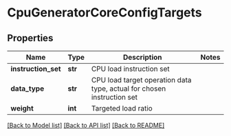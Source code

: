# CpuGeneratorCoreConfigTargets

## Properties
Name | Type | Description | Notes
------------ | ------------- | ------------- | -------------
**instruction_set** | **str** | CPU load instruction set | 
**data_type** | **str** | CPU load target operation data type, actual for chosen instruction set | 
**weight** | **int** | Targeted load ratio | 

[[Back to Model list]](../README.md#documentation-for-models) [[Back to API list]](../README.md#documentation-for-api-endpoints) [[Back to README]](../README.md)


